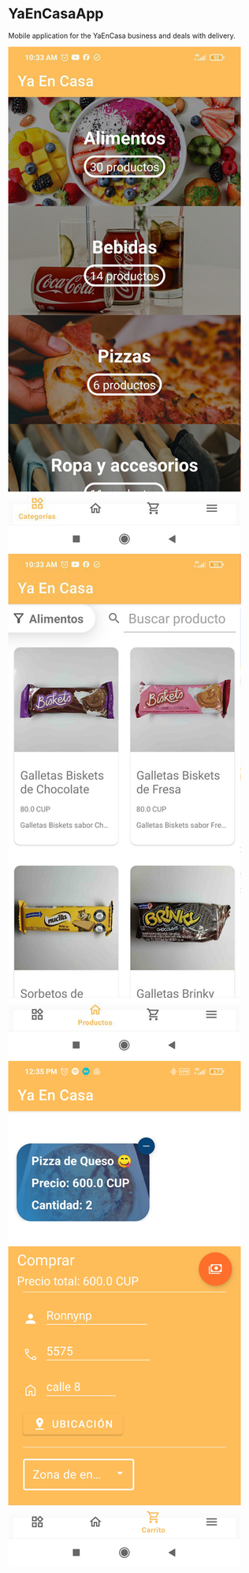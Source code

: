 # YaEnCasaApp
Mobile application for the YaEnCasa business and deals with delivery.

<img src="https://github.com/QNecesitas/YaEnCasaApp/blob/main/Screenshots/yaencasa_1.png">

<img src="https://github.com/QNecesitas/YaEnCasaApp/blob/main/Screenshots/yaencasa_2.png">

<img src="https://github.com/QNecesitas/YaEnCasaApp/blob/main/Screenshots/yaencasa_3.jpg">
